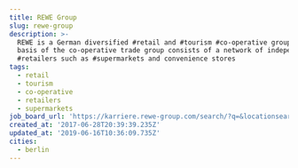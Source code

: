 ```yaml
---
title: REWE Group
slug: rewe-group
description: >-
  REWE is a German diversified #retail and #tourism #co-operative group. The
  basis of the co-operative trade group consists of a network of independent
  #retailers such as #supermarkets and convenience stores
tags:
  - retail
  - tourism
  - co-operative
  - retailers
  - supermarkets
job_board_url: 'https://karriere.rewe-group.com/search/?q=&locationsearch=berlin'
created_at: '2017-06-28T20:39:39.235Z'
updated_at: '2019-06-16T10:36:09.735Z'
cities:
  - berlin
---
```


